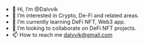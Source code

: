 - 👋 Hi, I’m @Dalvvik
- 👀 I’m interested in Crypto, De-Fi and related areas.
- 🌱 I’m currently learning DeFi NFT, Web3 app. 
- 💞️ I’m looking to collaborate on DeFi NFT projects.
- 📫 How to reach me dalvvik@gmail.com

<!---
Dalvvik/Dalvvik is a ✨ special ✨ repository because its `README.md` (this file) appears on your GitHub profile.
You can click the Preview link to take a look at your changes.
--->
